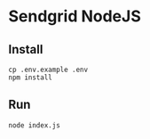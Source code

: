 # Sendgrid NodeJS

## Install
```
cp .env.example .env
npm install
```

## Run
```
node index.js
```